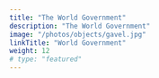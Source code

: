 ```yaml
---
title: "The World Government"
description: "The World Government"
image: "/photos/objects/gavel.jpg"
linkTitle: "World Government"
weight: 12
# type: "featured"
---
```

